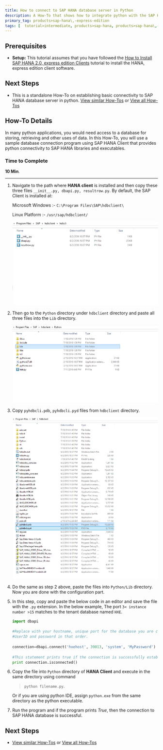 ```yaml
---
title: How to connect to SAP HANA database server in Python
description: A How-To that shows how to integrate python with the SAP HANA database server
primary_tag: products>sap-hana\,-express-edition
tags: [  tutorial>intermediate, products>sap-hana, products>sap-hana\,-express-edition , tutorial>how-to ]
---
```

## Prerequisites  
 - **Setup:** This tutorial assumes that you have followed the [How to Install SAP HANA 2.0, express edition Clients](http://www.sap.com/developer/how-tos/2016/12/hxe-ua-howto-installing-clients.html) tutorial to install the HANA, express edition client software.

## Next Steps
 - This is a standalone How-To on establishing basic connectivity to SAP HANA database server in python. [View similar How-Tos](http://www.sap.com/developer/tutorials.html) or [View all How-Tos](http://www.sap.com/developer/tutorials.html)


## How-To Details
In many python applications, you would need access to a database for storing, retrieving and other uses of data. In this How-To, you will use a sample database connection program using SAP HANA Client that provides python connectivity to SAP HANA libraries and executables.

### Time to Complete
**10 Min**.

---

1. Navigate to the path where **HANA client** is installed and then copy these three files `__init__.py, dbapi.py, resultrow.py`. By default, the SAP Client is installed at:

    Microsoft Windows :- `C:\Program Files\SAP\hdbclient\`

    Linux Platform :- `/usr/sap/hdbclient/`

    ![python files present in hdbclient directory](1.png)

2. Then go to the `Python` directory under `hdbclient` directory and paste all three files into the `Lib` directory.

    ![Lib directory](2.PNG)

3. Copy `pyhdbcli.pdb`, `pyhdbcli.pyd` files from `hdbclient` directory.

    ![copy two more files in hdbclient directory](3.PNG)

4. Do the same as step 2 above, paste the files into `Python/Lib` directory. Now you are done with the configuration part.

5. In this step, copy and paste the below code in an editor and save the file with the `.py` extension. In the below example, The port `3< instance number >15` matches to the tenant database named `HXE`.

    ```python
    import dbapi

    #Replace with your hostname, unique port for the database you are connecting,
    #UserID and password in that order.

    connection=dbapi.connect('hxehost', 39013, 'system', 'MyPassword')

    #This statement prints true if the connection is successfully established
    print connection.isconnected()
    ```

6. Copy the file into `Python` directory of **HANA Client**  and execute in the same directory using command
    >`python filename.py`.

    Or if you are using python IDE, assign `python.exe` from the same directory as the python executable.

7. Run the program and if the program prints *True*, then the connection to SAP HANA database is successful.

## Next Steps
 - [View similar How-Tos](http://www.sap.com/developer/tutorials.html) or [View all How-Tos](http://www.sap.com/developer/tutorials.html)
